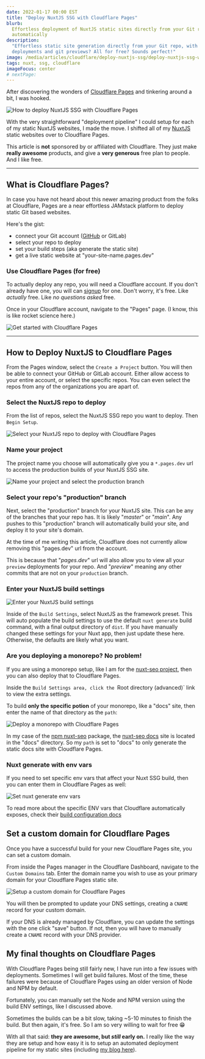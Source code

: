 ```yaml
---
date: 2022-01-17 00:00 EST
title: "Deploy NuxtJS SSG with Cloudflare Pages"
blurb:
  Effortless deployment of NuxtJS static sites directly from your Git repo,
  automatically
description:
  "Effortless static site generation directly from your Git repo, with automated
  deployments and git previews? All for free? Sounds perfect!"
image: /media/articles/cloudflare/deploy-nuxtjs-ssg/deploy-nuxtjs-ssg-with-cloudflare-pages-light3.jpg
tags: nuxt, ssg, cloudflare
imageFocus: center
# nextPage:
---
```


After discovering the wonders of
[Cloudflare Pages](https://pages.cloudflare.com) and tinkering around a bit, I
was hooked.

![How to deploy NuxtJS SSG with Cloudflare Pages](/media/articles/cloudflare/deploy-nuxtjs-ssg/deploy-nuxtjs-ssg-with-cloudflare-pages-light3.jpg)

With the very straightforward "deployment pipeline" I could setup for each of my
static NuxtJS websites, I made the move. I shifted all of my
[NuxtJS](https://nuxtjs.org) static websites over to Cloudflare Pages.

<Callout title="Not sponsored, just a fan 😁">

This article is **not** sponsored by or affiliated with Cloudflare. They just
make **really awesome** products, and give a **very generous** free plan to
people. And I like free.

</Callout>

---

## What is Cloudflare Pages?

In case you have not heard about this newer amazing product from the folks at
Cloudflare, Pages are a near effortless JAMstack platform to deploy static Git
based websites.

Here's the gist:

- connect your Git account ([GitHub](https://github.com/nickfrosty) or GitLab)
- select your repo to deploy
- set your build steps (aka generate the static site)
- get a live static website at "your-site-name.pages.dev"

### Use Cloudflare Pages (for free)

To actually deploy any repo, you will need a Cloudflare account. If you don't
already have one, you will can
[signup](https://dash.cloudflare.com/sign-up/pages) for one. Don't worry, it's
free. Like _actually_ free. Like _no questions asked_ free.

Once in your Cloudflare account, navigate to the "Pages" page. (I know, this is
like rocket science here.)

![Get started with Cloudflare Pages](/media/articles/cloudflare/deploy-nuxtjs-ssg/intro-to-cloudflare-pages.png)

---

## How to Deploy NuxtJS to Cloudflare Pages

From the Pages window, select the `Create a Project` button. You will then be
able to connect your GitHub or GitLab account. Either allow access to your
entire account, or select the specific repos. You can even select the repos from
any of the organizations you are apart of.

### Select the NuxtJS repo to deploy

From the list of repos, select the NuxtJS SSG repo you want to deploy. Then
`Begin Setup`.

![Select your NuxtJS repo to deploy with Cloudflare Pages](/media/articles/cloudflare/deploy-nuxtjs-ssg/select-nuxtjs-repo.png)

### Name your project

The project name you choose will automatically give you a `*.pages.dev` url to
access the production builds of your NuxtJS SSG site.

![Name your project and select the production branch](/media/articles/cloudflare/deploy-nuxtjs-ssg/name-your-project-and-select-production-branch.png)

### Select your repo's "production" branch

Next, select the "production" branch for your NuxtJS site. This can be any of
the branches that your repo has. It is likely "_master_" or "_main_". Any pushes
to this "production" branch will automatically build your site, and deploy it to
your site's domain.

<Callout>

At the time of me writing this article, Cloudflare does not currently allow
removing this "pages.dev" url from the account.

</Callout>

This is because that "_pages.dev_" url will also allow you to view all your
`preview` deployments for your repo. And "_preview_" meaning any other commits
that are not on your `production` branch.

### Enter your NuxtJS build settings

![Enter your NuxtJS build settings](/media/articles/cloudflare/deploy-nuxtjs-ssg/set-your-nuxtjs-build-settings.png)

Inside of the `Build Settings`, select NuxtJS as the framework preset. This will
auto populate the build settings to use the default `nuxt generate` build
command, with a final output directory of `dist`. If you have manually changed
these settings for your Nuxt app, then just update these here. Otherwise, the
defaults are likely what you want.

### Are you deploying a monorepo? No problem!

If you are using a monorepo setup, like I am for the
[nuxt-seo project](https://github.com/nickfrosty/nuxt-seo), then you can also
deploy that to Cloudflare Pages.

Inside the `Build Settings area, click the `Root directory (advanced)` link to
view the extra settings.

To build **only the specific potion** of your monorepo, like a "docs" site, then
enter the name of that directory as the `path`:

![Deploy a monorepo with Cloudflare Pages](/media/articles/cloudflare/deploy-nuxtjs-ssg/deploy-monorepo-with-cloudflare-pages.png)

In my case of the [npm nuxt-seo](https://npmjs.org/nuxt-seo) package, the
[nuxt-seo docs](https://nuxt-seo.nick.af) site is located in the "docs"
directory. So my `path` is set to "docs" to only generate the static docs site
with Cloudflare Pages.

### Nuxt generate with env vars

If you need to set specific env vars that affect your Nuxt SSG build, then you
can enter them in Cloudflare Pages as well:

![Set nuxt generate env vars](/media/articles/cloudflare/deploy-nuxtjs-ssg/nuxt-generate-with-env-vars.png)

To read more about the specific ENV vars that Cloudflare automatically exposes,
check their
[build configuration docs](https://developers.cloudflare.com/pages/platform/build-configuration)

## Set a custom domain for Cloudflare Pages

Once you have a successful build for your new Cloudflare Pages site, you can set
a custom domain.

From inside the Pages manager in the Cloudflare Dashboard, navigate to the
`Custom Domains` tab. Enter the domain name you wish to use as your primary
domain for your Cloudflare Pages static site.

![Setup a custom domain for Cloudflare Pages](/media/articles/cloudflare/deploy-nuxtjs-ssg/custom-domain-for-cloudflare-pages.png)

You will then be prompted to update your DNS settings, creating a `CNAME` record
for your custom domain.

<Callout>

If your DNS is already managed by Cloudflare, you can update the settings with
the one click "save" button. If not, then you will have to manually create a
`CNAME` record with your DNS provider.

</Callout>

## My final thoughts on Cloudflare Pages

With Cloudflare Pages being still fairly new, I have run into a few issues with
deployments. Sometimes I will get build failures. Most of the time, these
failures were because of Cloudflare Pages using an older version of Node and NPM
by default.

Fortunately, you can manually set the Node and NPM version using the build ENV
settings, like I discussed above.

Sometimes the builds can be a bit slow, taking ~5-10 minutes to finish the
build. But then again, it's free. So I am so very willing to wait for free 😁

With all that said: **they are awesome, but _still_ early on.** I really like
the way they are setup and how easy it is to setup an automated deployment
pipeline for my static sites (including [my blog here](/)).
